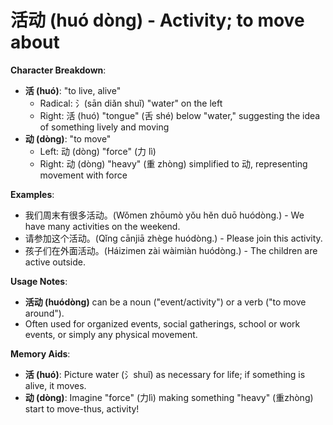 # **活动 (huó dòng) - Activity; to move about**

**Character Breakdown**:  
- **活 (huó)**: "to live, alive"
  - Radical: 氵(sān diǎn shuǐ) "water" on the left
  - Right: 活 (huó) "tongue" (舌 shé) below "water," suggesting the idea of something lively and moving  
- **动 (dòng)**: "to move"
  - Left: 动 (dòng) "force" (力 lì)
  - Right: 动 (dòng) "heavy" (重 zhòng) simplified to 动, representing movement with force

**Examples**:  
- 我们周末有很多活动。(Wǒmen zhōumò yǒu hěn duō huódòng.) - We have many activities on the weekend.  
- 请参加这个活动。(Qǐng cānjiā zhège huódòng.) - Please join this activity.  
- 孩子们在外面活动。(Háizimen zài wàimiàn huódòng.) - The children are active outside.

**Usage Notes**:  
- **活动 (huódòng)** can be a noun ("event/activity") or a verb ("to move around").  
- Often used for organized events, social gatherings, school or work events, or simply any physical movement.

**Memory Aids**:  
- **活 (huó)**: Picture water (氵shuǐ) as necessary for life; if something is alive, it moves.  
- **动 (dòng)**: Imagine "force" (力lì) making something "heavy" (重zhòng) start to move-thus, activity!